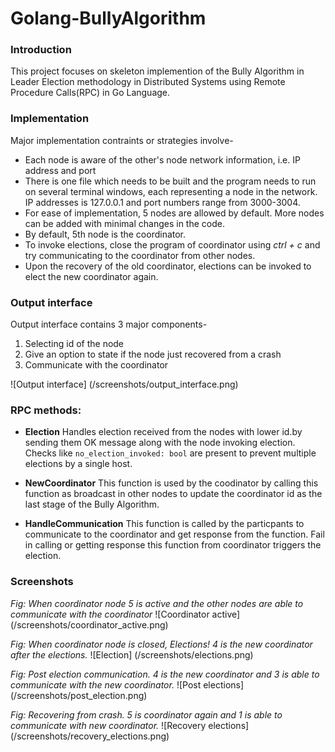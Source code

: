 # Golang-BullyAlgorithm

### Introduction
This project focuses on skeleton implemention of the Bully Algorithm in Leader Election methodology in Distributed Systems using Remote Procedure Calls(RPC) in Go Language.

### Implementation
Major implementation contraints or strategies involve-
* Each node is aware of the other's node network information, i.e. IP address and port
* There is one file which needs to be built and the program needs to run on several terminal windows, each representing a node in the network. IP addresses is 127.0.0.1 and port numbers range from 3000-3004.
* For ease of implementation, 5 nodes are allowed by default. More nodes can be added with minimal changes in the code.
* By default, 5th node is the coordinator.
* To invoke elections, close the program of coordinator using *ctrl + c* and try communicating to the coordinator from other nodes.
* Upon the recovery of the old coordinator, elections can be invoked to elect the new coordinator again.

### Output interface
Output interface contains 3 major components-
1. Selecting id of the node
1. Give an option to state if the node just recovered from a crash
1. Communicate with the coordinator

![Output interface] (/screenshots/output_interface.png)

### RPC methods:
* **Election**
Handles election received from the nodes with lower id.by sending them OK message along with the node invoking election. Checks like `no_election_invoked: bool` are present to prevent multiple elections by a single host.

* **NewCoordinator**
This function is used by the coodinator by calling this function as broadcast in other nodes to update the coordinator id as the last stage of the Bully Algorithm.

* **HandleCommunication**
This function is called by the particpants to communicate to the coordinator and get response from the function. Fail in calling or getting response this function from coordinator triggers the election.

### Screenshots
_Fig: When coordinator node 5 is active and the other nodes are able to communicate with the coordinator_
![Coordinator active] (/screenshots/coordinator_active.png)

_Fig: When coordinator node is closed, Elections! 4 is the new coordinator after the elections._
![Election] (/screenshots/elections.png)

_Fig: Post election communication. 4 is the new coordinator and 3 is able to communicate with the new coordinator._
![Post elections] (/screenshots/post_election.png)

_Fig: Recovering from crash. 5 is coordinator again and 1 is able to communicate with new coordinator._
![Recovery elections] (/screenshots/recovery_elections.png)
